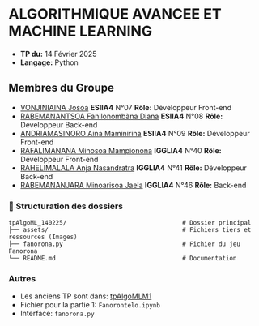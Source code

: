 #  ALGORITHMIQUE AVANCEE ET MACHINE LEARNING

- **TP du:** 14 Février 2025
- **Langage:** Python

## Membres du Groupe

- [VONJINIAINA Josoa](https://github.com/josoavj) **ESIIA4** N°07 **Rôle:** Développeur Front-end
- [RABEMANANTSOA Fanilonombàna Diana](https://github.com/faniloo08) **ESIIA4** N°08 **Rôle:** Développeur Back-end
- [ANDRIAMASINORO Aina Maminirina](https://github.com/AinaMaminirina18) **ESIIA4** N°09 **Rôle:** Développeur Front-end
- [RAFALIMANANA Minosoa Mampionona](https://github.com/MinosoaRafalimanana) **IGGLIA4** N°40 **Rôle:** Développeur Front-end
- [RAHELIMALALA Anja Nasandratra](https://github.com/AnjaRahelimalala) **IGGLIA4** N°41 **Rôle:** Développeur Back-end 
- [RABEMANANJARA Minoarisoa Jaela](https://github.com/FyJael) **IGGLIA4** N°46 **Rôle:** Back-end

### 📂 Structuration des dossiers

```
tpAlgoML_140225/                                # Dossier principal
├── assets/                                     # Fichiers tiers et ressources (Images)
├── fanorona.py                                 # Fichier du jeu Fanorona
└── README.md                                   # Documentation
```

### Autres

- Les anciens TP sont dans: [tpAlgoMLM1](https://github.com/josoavj/tpAlgoML_M1)
- Fichier pour la partie 1: ``Fanorontelo.ipynb``
- Interface: ``fanorona.py``
